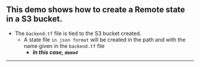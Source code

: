 ## This demo shows how to create a Remote state in a S3 bucket.<br>

- The ```backend.tf``` file is tied to the S3 bucket created.
    - A state file ```in json format``` will be created in the path and with the name given in the ```backend.tf``` file
        - ***In this case, ```demo4```***
---
